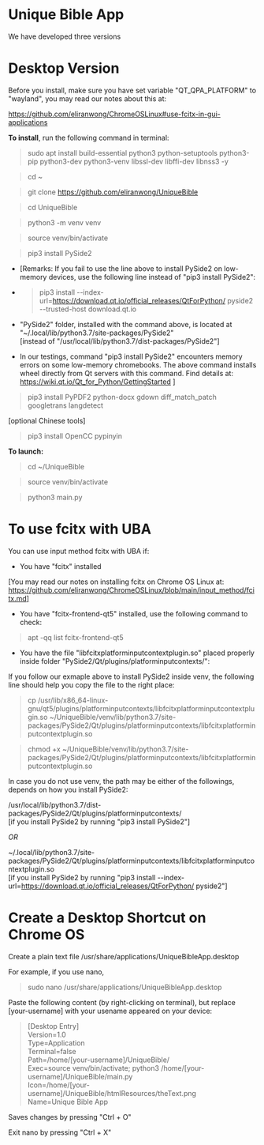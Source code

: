 # Unique Bible App

We have developed three versions

# Desktop Version

Before you install, make sure you have set variable "QT_QPA_PLATFORM" to "wayland", you may read our notes about this at:

https://github.com/eliranwong/ChromeOSLinux#use-fcitx-in-gui-applications

<b>To install</b>, run the following command in terminal:

> sudo apt install build-essential python3 python-setuptools python3-pip python3-dev python3-venv libssl-dev libffi-dev libnss3 -y

> cd ~

> git clone https://github.com/eliranwong/UniqueBible

> cd UniqueBible

> python3 -m venv venv

> source venv/bin/activate

> pip3 install PySide2

* [Remarks: If you fail to use the line above to install PySide2 on low-memory devices, use the following line instead of "pip3 install PySide2":

* > pip3 install --index-url=https://download.qt.io/official_releases/QtForPython/ pyside2 --trusted-host download.qt.io

* "PySide2" folder, installed with the command above, is located at "~/.local/lib/python3.7/site-packages/PySide2"<br>
[instead of "/usr/local/lib/python3.7/dist-packages/PySide2"]<br>
* In our testings, command "pip3 install PySide2" encounters memory errors on some low-memory chromebooks.  The above command installs wheel directly from Qt servers with this command.  Find details at: https://wiki.qt.io/Qt_for_Python/GettingStarted
]<br>

> pip3 install PyPDF2 python-docx gdown diff_match_patch googletrans langdetect

[optional Chinese tools]
> pip3 install OpenCC pypinyin

<b>To launch:</b>

> cd ~/UniqueBible

> source venv/bin/activate

> python3 main.py

# To use fcitx with UBA

You can use input method fcitx with UBA if:

* You have "fcitx" installed

[You may read our notes on installing fcitx on Chrome OS Linux at: https://github.com/eliranwong/ChromeOSLinux/blob/main/input_method/fcitx.md]

* You have "fcitx-frontend-qt5" installed, use the following command to check:

> apt -qq list fcitx-frontend-qt5

* You have the file "libfcitxplatforminputcontextplugin.so" placed properly inside folder "PySide2/Qt/plugins/platforminputcontexts/":

If you follow our exmaple above to install PySide2 inside venv, the following line should help you copy the file to the right place:

> cp /usr/lib/x86_64-linux-gnu/qt5/plugins/platforminputcontexts/libfcitxplatforminputcontextplugin.so ~/UniqueBible/venv/lib/python3.7/site-packages/PySide2/Qt/plugins/platforminputcontexts/libfcitxplatforminputcontextplugin.so

> chmod +x ~/UniqueBible/venv/lib/python3.7/site-packages/PySide2/Qt/plugins/platforminputcontexts/libfcitxplatforminputcontextplugin.so

In case you do not use venv, the path may be either of the followings, depends on how you install PySide2:

/usr/local/lib/python3.7/dist-packages/PySide2/Qt/plugins/platforminputcontexts/<br>
[if you install PySide2 by running "pip3 install PySide2"]

<i>OR</i>

~/.local/lib/python3.7/site-packages/PySide2/Qt/plugins/platforminputcontexts/libfcitxplatforminputcontextplugin.so<br>
[if you install PySide2 by running "pip3 install --index-url=https://download.qt.io/official_releases/QtForPython/ pyside2"]

# Create a Desktop Shortcut on Chrome OS

Create a plain text file /usr/share/applications/UniqueBibleApp.desktop

For example, if you use nano,

> sudo nano /usr/share/applications/UniqueBibleApp.desktop

Paste the following content (by right-clicking on terminal), but replace [your-username] with your usename appeared on your device:

> [Desktop Entry]<br>
> Version=1.0<br>
> Type=Application<br>
> Terminal=false<br>
> Path=/home/[your-username]/UniqueBible/<br>
> Exec=source venv/bin/activate; python3 /home/[your-username]/UniqueBible/main.py<br>
> Icon=/home/[your-username]/UniqueBible/htmlResources/theText.png<br>
> Name=Unique Bible App<br>

Saves changes by pressing "Ctrl + O"

Exit nano by pressing "Ctrl + X"
